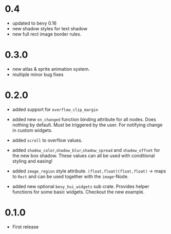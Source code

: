 # 0.4

- updated to bevy 0.16
- new shadow styles for text shadow
- new full rect image border rules.

# 0.3.0

- new atlas & sprite animation system.
- multiple minor bug fixes

# 0.2.0

- added support for `overflow_clip_margin`

- added new `on_changed` function binding attribute for all nodes.
  Does nothing by default. Must be triggered by the user. For notifying change in
  custom widgets.

- added `scroll` to overflow values.

- added `shadow_color`,`shadow_blur`,`shadow_spread` and `shadow_offset` for the new box shadow.
  These values can all be used with conditional styling and easing!

- added `image_region` style attribute. `(float,float)(float,float)` -> maps to `Rect`
  and can be used together with the `image`-Node.

- added new optional `bevy_hui_widgets` sub crate. Provides helper functions for some basic
  widgets. Checkout the new example.

# 0.1.0

- First release
